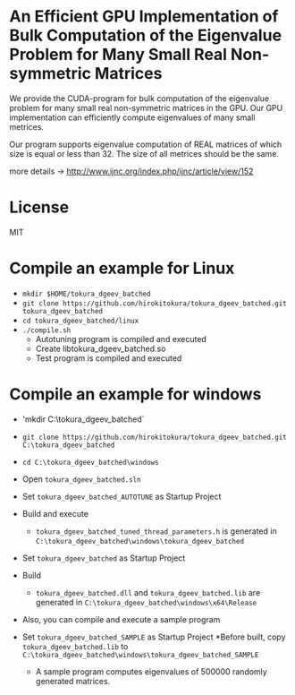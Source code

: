 # An Efficient GPU Implementation of Bulk Computation of the Eigenvalue Problem for Many Small Real Non-symmetric Matrices
We provide the CUDA-program for bulk computation of the eigenvalue problem for many small real non-symmetric matrices in the GPU.
Our GPU implementation can efficiently compute eigenvalues of many small metrices.

Our program supports eigenvalue computation of REAL matrices of which size is equal or less than 32. 
The size of all metrices should be the same.

more details -> http://www.ijnc.org/index.php/ijnc/article/view/152

# License
MIT

# Compile an example for Linux
* `mkdir $HOME/tokura_dgeev_batched`
* `git clone https://github.com/hirokitokura/tokura_dgeev_batched.git tokura_dgeev_batched`
* `cd tokura_dgeev_batched/linux`
* `./compile.sh`
  * Autotuning program is compiled and executed
  * Create libtokura_dgeev_batched.so
  * Test program is compiled and executed
# Compile an example for windows
* 'mkdir C:\tokura_dgeev_batched`
* `git clone https://github.com/hirokitokura/tokura_dgeev_batched.git C:\tokura_dgeev_batched`
* `cd C:\tokura_dgeev_batched\windows`
* Open `tokura_dgeev_batched.sln`
* Set `tokura_dgeev_batched_AUTOTUNE` as Startup Project
* Build and execute
  * `tokura_dgeev_batched_tuned_thread_parameters.h` is generated in `C:\tokura_dgeev_batched\windows\tokura_dgeev_batched`
* Set `tokura_dgeev_batched` as Startup Project
* Build
  * `tokura_dgeev_batched.dll` and `tokura_dgeev_batched.lib` are generated in `C:\tokura_dgeev_batched\windows\x64\Release`
 
* Also, you can compile and execute a sample program
* Set `tokura_dgeev_batched_SAMPLE` as Startup Project
  *Before built, copy `tokura_dgeev_batched.lib` to `C:\tokura_dgeev_batched\windows\tokura_dgeev_batched_SAMPLE`
  * A sample program computes eigenvalues of 500000 randomly generated matrices.
